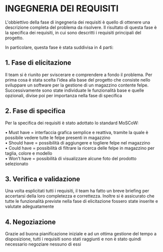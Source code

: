 # INGEGNERIA DEI REQUISITI

L'obbiettivo della fase di ingegneria dei requisiti è quello di ottenere una descrizione completa del problema da risolvere. Il risultato di questa fase è la specifica dei requisiti, in cui sono descritti i requisiti principali del progetto.

In particolare, questa fase è stata suddivisa in 4 parti:

## 1.	Fase di elicitazione
Il team si è riunito per sviscerare e comprendere a fondo il problema. Per prima cosa è stata scelta l’idea alla base del progetto che consiste nello sviluppare un software per la gestione di un magazzino contente felpe. Successivamente sono state individuate le funzionalità base e quelle opzionali, divise poi per importanza nella fase di specifica

## 2.	Fase di specifica
Per la specifica dei requisiti è stato adottato lo standard MoSCoW:

•	Must have = interfaccia grafica semplice e reattiva, tramite la quale è possibile vedere tutte le felpe presenti in magazzino   
•	Should have = possibilità di aggiungere e togliere felpe nel magazzino   
•	Could have = possibilità di filtrare la ricerca delle felpe in magazzino per taglia, colore e modello   
•	Won’t have = possibilità di visualizzare alcune foto del prodotto selezionato   

## 3.	Verifica e validazione
Una volta esplicitati tutti i requisiti, il team ha fatto un breve briefing per accertarsi della loro completezza e correttezza. Inoltre si è assicurato che tutte le funzionalità previste nella fase di elicitazione fossero state inserite e valutate adeguatamente 

## 4.	Negoziazione
Grazie ad buona pianificazione iniziale e ad un ottima gestione del tempo a disposizione, tutti i requisiti sono stati raggiunti e non è stato quindi necessario negoziare nessuno di essi 
